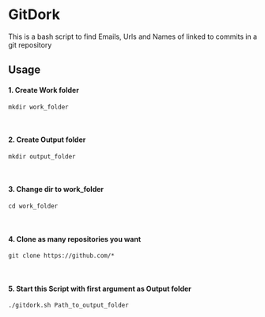 # GitDork

This is a bash script to find Emails, Urls and Names of linked to commits in a git repository

## Usage

#### 1. Create Work folder
`mkdir work_folder`

<br>


#### 2. Create Output folder
`mkdir output_folder`

<br>

#### 3. Change dir to work_folder
`cd work_folder`

<br>

#### 4. Clone as many repositories you want
`git clone https://github.com/*`

<br>

#### 5. Start this Script with first argument as Output folder

`./gitdork.sh Path_to_output_folder`
